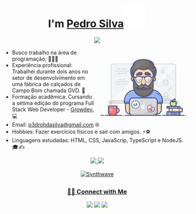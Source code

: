 ### 
<h1 align="center">I'm <a href="https://github.com/Pedro-HSilva">Pedro Silva<a><img src="https://github.com/Kathryn-Jie/Kathryn-Jie/blob/main/wave.gif" width="60px"/></h1>
  
 <p align="center">
 <img style="width:8rem; height:auto" src="https://cdn.dribbble.com/users/1787323/screenshots/10091971/media/d43c019bfeff34be8816481e843ea8c1.png"/>
</p>
<img align="right" style="width:16rem; height:auto" src="https://raw.githubusercontent.com/Elanza-48/Elanza-48/41a4790484e268102dfdab2b7c59d440d3ffafab/resources/img/geek.gif"/>

- Busco trabalho na área de programação; 👨🏻‍💻 
- Experiência profissional: Trabalhei durante dois anos no setor de desenvolvimento em uma fábrica de calçados de Campo Bom chamada GVD. 💼
- Formação acadêmica: Cursando a sétima edição do programa Full Stack Web Developer - <a href="https://growdev.com.br" alt="Growdev">Growdev.</a> 💻
- Email: p3drohdasilva@gmail.com 🌐 
- Hobbies: Fazer exercícios físicos e sair com amigos. ⚡⚽ 
- Linguagens estudadas: HTML, CSS, JavaScrip, TypeScript e NodeJS. 🎓✍️

<div align="center">
  <a href="https://github.com/Pedro-HSilva">
  <img height="180em" src="https://github-readme-stats.vercel.app/api?username=Pedro-HSilva&show_icons=true&theme=dracula&include_all_commits=true&count_private=true"/>
  <img height="180em" src="https://github-readme-stats.vercel.app/api/top-langs/?username=Pedro-HSilva&layout=compact&langs_count=7&theme=dracula"/>
</div>
  
  <div style="display: inline_block" div align="center"><br>

</div>
<div align="center">   
<img src="https://camo.githubusercontent.com/6c462df7a80f58974ae914a49f0bdf532d7cefb7fe1027307f38e79d93dc044c/68747470733a2f2f7468756d62732e6766796361742e636f6d2f476f6f646e617475726564466f6e64476175722d73697a655f726573747269637465642e676966" alt="Synthwave" height="300" width="500" data-canonical-src="https://thumbs.gfycat.com/GoodnaturedFondGaur-size_restricted.gif" style="max-width: 100%;"> </div>
  
##
<h3 align="center"> 🤝🏻 Connect with Me </h3>
  <div align="center">
  <a href="https://instagram.com/pedrinhosilva__" target="_blank"><img src="https://img.shields.io/badge/-Instagram-%23E4405F?style=for-the-badge&logo=instagram&logoColor=white" target="_blank"></a>
 <a href="https://discord.gg/yWFf9QPD" target="_blank"><img src="https://img.shields.io/badge/Discord-7289DA?style=for-the-badge&logo=discord&logoColor=white" target="_blank"></a> 
  <a href="https://www.linkedin.com/in/pedro-silva-647152205/" target="_blank"><img src="https://img.shields.io/badge/-LinkedIn-%230077B5?style=for-the-badge&logo=linkedin&logoColor=white" target="_blank"></a> </div>

